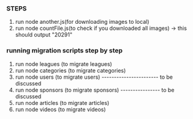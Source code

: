 ### STEPS

1. run node another.js(for downloading images to local)
2. run node countFile.js(to check if you downloaded all images) -> this should output "20291"

### running migration scripts step by step

1. run node leagues (to migrate leagues)
2. run node categories (to migrate categories)
3. run node users (to migrate users) ----------------------- to be discussed
4. run node sponsors (to migrate sponsors) ---------------- to be discussed
5. run node articles (to migrate articles)
6. run node videos (to migrate videos)
